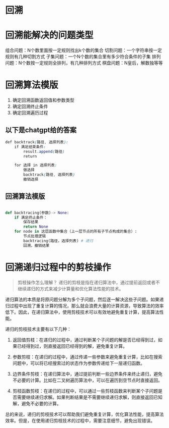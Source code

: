 # 回溯
# 回溯能解决的问题类型
组合问题：N个数里面按一定规则找出k个数的集合
切割问题：一个字符串按一定规则有几种切割方式
子集问题：一个N个数的集合里有多少符合条件的子集
排列问题：N个数按一定规则全排列，有几种排列方式
棋盘问题：N皇后，解数独等等

# 回溯算法模版
1. 确定回溯函数返回值和参数类型
2. 确定回溯终止条件
3. 确定回溯遍历过程
## 以下是chatgpt给的答案

```scss
def backtrack(路径, 选择列表):
    if 满足结束条件:
        result.append(路径)
        return

    for 选择 in 选择列表:
        做选择
        backtrack(路径, 选择列表)
        撤销选择

```

## 回溯算法模版
```python

def backtracing(参数)-> None:
    if 满足终止条件：
        保存结果
        return None
    for node in 这层函数中集合（上一层节点的所有子节点构成的集合）:
        节点处理逻辑
        backtracing(路径，选择列表) # 递归
        回溯，撤销结果
```

# 回溯递归过程中的剪枝操作
> 剪枝操作怎么理解？ 
> 递归的剪枝是指在递归算法中，通过提前返回或者不继续递归的方式来减少计算量和优化算法性能的技术。

递归算法的本质是将原问题分解为多个子问题，然后逐一解决这些子问题。如果递归过程中出现了重复计算的情况，那么就会浪费大量的计算资源，导致算法的效率低下。因此，在递归算法中，使用剪枝技术可以有效地避免重复计算，提高算法性能。

递归的剪枝技术主要有以下几种：

1. 返回值剪枝：在递归的过程中，通过判断某个子问题的解是否已经得到过，如果已经得到过，则直接返回已经得到的解，避免重复计算。

2. 参数剪枝：在递归的过程中，通过传递一些参数来避免重复计算，比如在搜索问题中，可以将已经搜索过的状态作为参数传递给下一层递归函数。

3. 边界条件剪枝：在递归算法中，通过提前判断一些边界条件来终止递归，避免不必要的计算。比如在二叉树遍历算法中，可以在遍历到空节点时直接返回。

4. 剪枝函数剪枝：在递归的过程中，可以通过一些剪枝函数来判断某个子问题是否需要继续递归求解。如果判断结果是不需要继续递归求解，则直接返回已知解，避免不必要的计算。

总的来说，递归的剪枝技术可以帮助我们避免重复计算，优化算法性能，提高算法效率。但是，在使用递归剪枝技术的过程中，需要注意细节，避免出现错误。